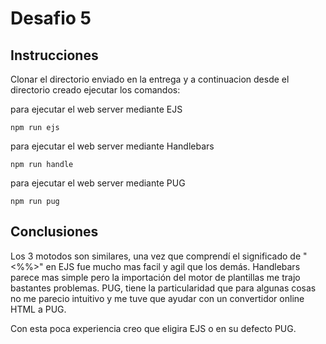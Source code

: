 # Desafio 5

## Instrucciones

Clonar el directorio enviado en la entrega y a continuacion desde el directorio creado ejecutar los comandos:
   
para ejecutar el web server mediante EJS

    npm run ejs

para ejecutar el web server mediante Handlebars

    npm run handle

para ejecutar el web server mediante PUG

    npm run pug



## Conclusiones

Los 3 motodos son similares, una vez que comprendí el significado de "<%%>" en EJS fue mucho mas facil y agil que los demás.
Handlebars parece mas simple pero la importación del motor de plantillas me trajo bastantes problemas.
PUG, tiene la particularidad que para algunas cosas no me parecio intuitivo y me tuve que ayudar con un convertidor online HTML a PUG.

Con esta poca experiencia creo que eligira EJS o en su defecto PUG.